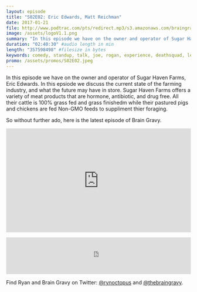 ```yaml
---
layout: episode
title: "S02E02: Eric Edwards, Matt Reichman"
date: 2017-01-21
file: http://www.podtrac.com/pts/redirect.mp3/s3.amazonaws.com/braingravy.org/S02E02.mp3
image: /assets/logoV1.1.png
summary: "In this episode we have on the owner and operator of Sugar Haven Farms, Eric Edwards. In this epsiode we discuss the current state of the farming industry, and what the future may have in store. Sugar Haven Farms offers a variety of meat products that are hormone, antibiotic, and drug free. All their cattle is 100% grass fed and grass finishedm while their pastured pigs and chickens are fed Non-GMO feeds to suppliment thier foraging."
duration: "02:40:30" #audio length in min
length: "357598498" #filesize in bytes
keywords: comedy, standup, talk, joe, rogan, experience, deathsquad, legion, of, skanks, science, media, news, video, games, nerd, comics, nerdist, pop, culter, technology, politics, npr
promo: /assets/promos/S02E02.jpeg
---
```

In this episode we have on the owner and operator of Sugar Haven Farms, Eric Edwards. In this epsiode we discuss the current state of the farming industry, and what the future may have in store. Sugar Haven Farms offers a variety of meat products that are hormone, antibiotic, and drug free. All their cattle is 100% grass fed and grass finishedm while their pastured pigs and chickens are fed Non-GMO feeds to suppliment thier foraging.  

So without further ado, here is the latest episode of Brain Gravy.

<style>.embed-container { position: relative; padding-bottom: 56.25%; height: 0; overflow: hidden; max-width: 100%; } .embed-container iframe, .embed-container object, .embed-container embed { position: absolute; top: 0; left: 0; width: 100%; height: 100%; }</style><p class='embed-container'><iframe src='https://www.youtube.com/embed//kWinGMPeWaY' frameborder='0' allowfullscreen></iframe></p> 

<p><iframe src="https://publisher.podtrac.com/player/ODM3NTc1/MjI1" width="100%" height="100" scrolling="no" frameborder="no"></iframe></p>

Find Ryan and Brain Gravy on Twitter: [@rynoctopus](https://twitter.com/rynoctopus) and [@thebraingravy](https://twitter.com/thebraingravy).
